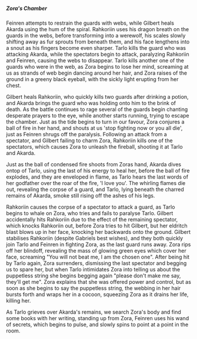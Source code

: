 ##### Zora's Chamber

Feinren attempts to restrain the guards with webs, while Gilbert heals Akarda using the hum of the spiral. Rahkoriin uses his dragon breath on the guards in the webs, before transforming into a werewolf, his scales slowly shifting away as fur sprouts from beneath them, and his face lengthens into a snout as his fingers become even sharper. Tarlo kills the guard who was attacking Akarda, while the spectators begin to attack, paralyzing Rahkoriin and Feinren, causing the webs to disappear. Tarlo kills another one of the guards who were in the web, as Zora begins to lose her mind, screaming at us as strands of web begin dancing around her hair, and Zora raises of the ground in a greeny black eyeball, with the sickly light erupting from her chest. 

Gilbert heals Rahkoriin, who quickly kills two guards after drinking a potion, and Akarda brings the guard who was holding onto him to the brink of death. As the battle continues to rage several of the guards begin chanting desperate prayers to the eye, while another starts running, trying to escape the chamber.  Just as the tide begins to turn in our favour, Zora conjures a ball of fire in her hand, and shouts at us 'stop fighting now or you all die', just as Feinren shrugs off the paralysis. Following an attack from a spectator, and Gilbert failing to charm Zora, Rahkoriin kills one of the spectators, which causes Zora to unleash the fireball, shooting it at Tarlo and Akarda.

Just as the ball of condensed fire shoots from Zoras hand, Akarda dives ontop of Tarlo, using the last of his energy to heal her, before the ball of fire explodes, and they are enveloped in flame, as Tarlo hears the last words of her godfather over the roar of the fire, 'I love you'.
The whirling flames die out, revealing the corpse of a guard, and Tarlo, lying beneath the charred remains of Akarda, smoke still rising off the ashes of his legs.

Rahkoriin causes the corpse of a spectator to attack a guard, as Tarlo begins to whale on Zora, who tries and fails to paralyse Tarlo. Gilbert accidentally hits Rahkoriin due to the effect of the remaining spectator, which knocks Rahkoriin out, before Zora tries to hit Gilbert, but her eldritch blast blows up in her face, knocking her backwards onto the ground. Gilbert stabilises Rahkoriin (despite Gabriels best wishes), and they both quickly join Tarlo and Feinren in fighting Zora, as the last guard runs away. Zora rips off her blindoff, revealing the mass of glowing green eyes which cover her face, screaming "You will not beat me, I am the chosen one". After being hit by Tarlo again, Zora surrenders, dismissing the last spectator and begging us to spare her, but when Tarlo intimidates Zora into telling us about the puppetless string she begins begging again "please don't make me say, they'll get me".  Zora explains that she was offered power and control, but as soon as she begins to say the puppetless string, the webbing in her hair bursts forth and wraps her in a cocoon, squeezing Zora as it drains her life, killing her.

As Tarlo grieves over Akarda's remains, we search Zora's body and find some books with her writing, standing up from Zora, Feinren uses his wand of secrets, which begins to pulse, and slowly spins to point at a point in the room. 

